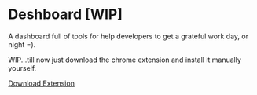 # Deshboard [WIP]
A dashboard full of tools for help developers to get a grateful work day, or night =).

WIP...till now just download the chrome extension and install it manually yourself.

<a href="https://github.com/diegolameira/deshboard/raw/master/extension.crx" class="btn action">Download Extension</a>
